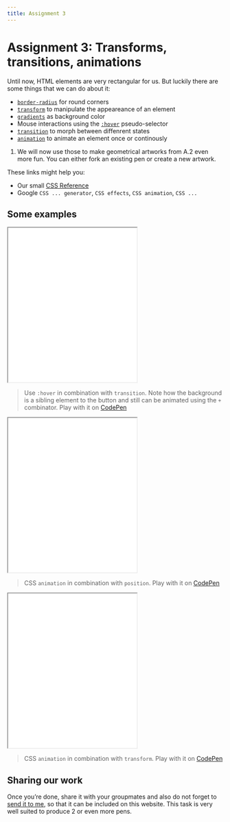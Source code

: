 ```yaml
---
title: Assignment 3
---
```


# Assignment 3: Transforms, transitions, animations

Until now, HTML elements are very rectangular for us. But luckily there are some things that we can do about it:

- [`border-radius`](https://www.w3schools.com/cssref/css3_pr_border-radius.asp) for round corners
- [`transform`](https://css-tricks.com/almanac/properties/t/transform/) to manipulate the appeareance of an element
- [`gradients`](https://cssgradient.io) as background color
- Mouse interactions using the [`:hover`](https://www.w3schools.com/cssref/sel_hover.asp) pseudo-selector
- [`transition`](https://css-tricks.com/almanac/properties/t/transition/) to morph between diffenrent states
- [`animation`](https://css-tricks.com/almanac/properties/a/animation/) to animate an element once or continously

1. We will now use those to make geometrical artworks from A.2 even more fun. You can either fork an existing pen or create a new artwork.

These links might help you:
- Our small [CSS Reference](/manual/3b-CSS)
- Google `CSS ... generator`, `CSS effects`, `CSS animation`, `CSS ...`

## Some examples

<iframe height="360" src="/examples/hover-me/embed"></iframe>

> Use `:hover` in combination with `transition`. Note how the background is a sibling element to the button and still can be animated using the `+` combinator. Play with it on [CodePen](https://codepen.io/moritzebeling/pen/RwpjxaY)

<iframe height="360" src="/examples/x-y-bubbles/embed"></iframe>

> CSS `animation` in combination with `position`. Play with it on [CodePen](https://codepen.io/moritzebeling/pen/OJpOzgY)

<iframe height="360" src="/examples/rotating-cells/embed"></iframe>

> CSS `animation` in combination with `transform`. Play with it on [CodePen](https://codepen.io/moritzebeling/pen/qBrVVOO)

## Sharing our work

Once you’re done, share it with your groupmates and also do not forget to [send it to me](/manual/4a-sharing), so that it can be included on this website.
This task is very well suited to produce 2 or even more pens.
